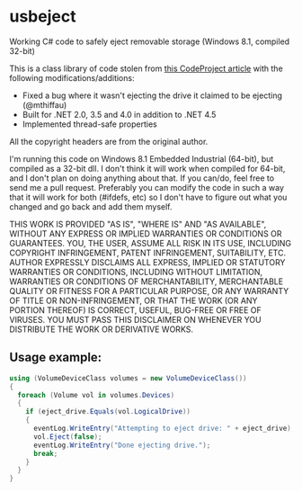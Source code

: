 # usbeject
Working C# code to safely eject removable storage (Windows 8.1, compiled 32-bit)

This is a class library of code stolen from [this CodeProject article](https://www.codeproject.com/Articles/13530/Eject-USB-disks-using-C)
with the following modifications/additions:

* Fixed a bug where it wasn't ejecting the drive it claimed to be ejecting (@mthiffau)
* Built for .NET 2.0, 3.5 and 4.0 in addition to .NET 4.5
* Implemented thread-safe properties

All the copyright headers are from the original author.

I'm running this code on Windows 8.1 Embedded Industrial (64-bit), but compiled as a 32-bit dll. I don't think it will work when
compiled for 64-bit, and I don't plan on doing anything about that. If you can/do, feel free to send me a pull request. Preferably
you can modify the code in such a way that it will work for both (#ifdefs, etc) so I don't have to figure out what you changed and
go back and add them myself. 

THIS WORK IS PROVIDED "AS IS", "WHERE IS" AND "AS AVAILABLE", WITHOUT ANY EXPRESS OR IMPLIED WARRANTIES OR CONDITIONS OR GUARANTEES. YOU, THE USER, ASSUME ALL RISK IN ITS USE, INCLUDING COPYRIGHT INFRINGEMENT, PATENT INFRINGEMENT, SUITABILITY, ETC. AUTHOR EXPRESSLY DISCLAIMS ALL EXPRESS, IMPLIED OR STATUTORY WARRANTIES OR CONDITIONS, INCLUDING WITHOUT LIMITATION, WARRANTIES OR CONDITIONS OF MERCHANTABILITY, MERCHANTABLE QUALITY OR FITNESS FOR A PARTICULAR PURPOSE, OR ANY WARRANTY OF TITLE OR NON-INFRINGEMENT, OR THAT THE WORK (OR ANY PORTION THEREOF) IS CORRECT, USEFUL, BUG-FREE OR FREE OF VIRUSES. YOU MUST PASS THIS DISCLAIMER ON WHENEVER YOU DISTRIBUTE THE WORK OR DERIVATIVE WORKS.

## Usage example:

```csharp
using (VolumeDeviceClass volumes = new VolumeDeviceClass())
{
  foreach (Volume vol in volumes.Devices)
  {
    if (eject_drive.Equals(vol.LogicalDrive))
    {
      eventLog.WriteEntry("Attempting to eject drive: " + eject_drive);
      vol.Eject(false);
      eventLog.WriteEntry("Done ejecting drive.");
      break;
    }
  }
}
```
